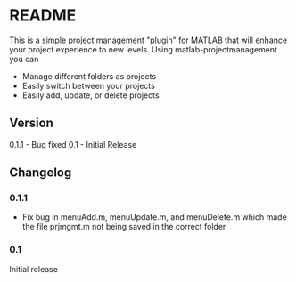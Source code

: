 # README

This is a simple project management "plugin" for MATLAB that will enhance your project experience to new levels. Using matlab-projectmanagement you can

* Manage different folders as projects
* Easily switch between your projects
* Easily add, update, or delete projects


## Version
0.1.1 - Bug fixed
0.1 - Initial Release

## Changelog
### 0.1.1
* Fix bug in menuAdd.m, menuUpdate.m, and menuDelete.m which made the file prjmgmt.m not being saved in the correct folder



### 0.1
Initial release
